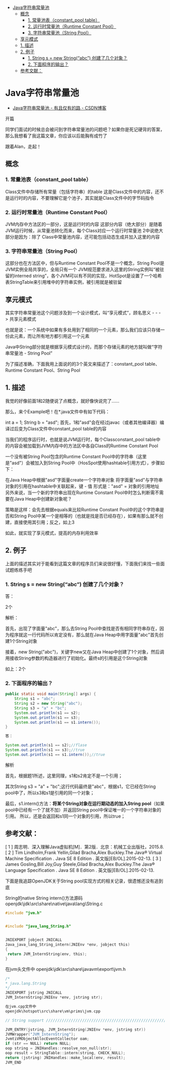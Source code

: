 

<!-- @import "[TOC]" {cmd="toc" depthFrom=1 depthTo=6 orderedList=false} -->
<!-- code_chunk_output -->

* [Java字符串常量池](#java字符串常量池)
	* [概念](#概念)
		* [1. 常量池表（constant_pool table）](#1-常量池表constant_pool-table)
		* [2. 运行时常量池（Runtime Constant Pool）](#2-运行时常量池runtime-constant-pool)
		* [3. 字符串常量池（String Pool）](#3-字符串常量池string-pool)
	* [享元模式](#享元模式)
	* [1. 描述](#1-描述)
	* [2. 例子](#2-例子)
		* [1. String s = new String(“abc”) 创建了几个对象？](#1-string-s-new-stringabc-创建了几个对象)
		* [2. 下面程序的输出？](#2-下面程序的输出)
	* [参考文献：](#参考文献)

<!-- /code_chunk_output -->


# Java字符串常量池


* [Java字符串常量池 - 有且仅有的路 - CSDN博客 ](http://blog.csdn.net/u010297957/article/details/50995869)

开篇

同学们面试的时候总会被问到字符串常量池的问题吧？如果你是死记硬背的答案，那么我想看了我这篇文章，你应该以后能胸有成竹了

跟着Alan，走起！

## 概念

### 1. 常量池表（constant_pool table）

Class文件中存储所有常量（包括字符串）的table
这是Class文件中的内容，还不是运行时的内容，不要理解它是个池子，其实就是Class文件中的字节码指令

### 2. 运行时常量池（Runtime Constant Pool）

JVM内存中方法区的一部分，这是运行时的内容
这部分内容（绝大部分）是随着JVM运行时候，从常量池转化而来，每个Class对应一个运行时常量池
2中说绝大部分是因为：除了 Class中常量池内容，还可能包括动态生成并加入这里的内容

### 3. 字符串常量池（String Pool）

这部分也在方法区中，但与Runtime Constant Pool不是一个概念，String Pool是JVM实例全局共享的，全局只有一个
JVM规范要求进入这里的String实例叫“被驻留的interned string”，各个JVM可以有不同的实现，HotSpot是设置了一个哈希表StringTable来引用堆中的字符串实例，被引用就是被驻留

## 享元模式

其实字符串常量池这个问题涉及到一个设计模式，叫“享元模式”，顾名思义 - - - > 共享元素模式

也就是说：一个系统中如果有多处用到了相同的一个元素，那么我们应该只存储一份此元素，而让所有地方都引用这一个元素

Java中String部分就是根据享元模式设计的，而那个存储元素的地方就叫做“字符串常量池 - String Pool”

为了描述准确，下面我用上面说的的3个英文来描述了：constant_pool table、Runtime Constant Pool、String Pool

## 1. 描述

我觉的好像前面1和2随便说了点概念，就好像快说完了……

那么，来个Example吧！在*.java文件中有如下代码：

int a = 1;
String b = "asd";
首先，1和"asd"会在经过javac（或者其他编译器）编译过后变为Class文件中constant_pool table的内容

当我们的程序运行时，也就是说JVM运行时，每个Classconstant_pool table中的内容会被加载到JVM内存中的方法区中各自Class的Runtime Constant Pool

一个没有被String Pool包含的Runtime Constant Pool中的字符串（这里是"asd"）会被加入到String Pool中（HosSpot使用hashtable引用方式），步骤如下：

在Java Heap中根据"asd"字面量create一个字符串对象
将字面量"asd"与字符串对象的引用在hashtable中关联起来，键 - 值 形式是："asd" = 对象的引用地址
另外来说，当一个新的字符串出现在Runtime Constant Pool中时怎么判断需不需要在Java Heap中创建新对象呢？

策略是这样：会先去根据equals来比较Runtime Constant Pool中的这个字符串是否和String Pool中某一个是相等的（也就是找是否已经存在），如果有那么就不创建，直接使用其引用；反之，如上3

如此，就实现了享元模式，提高的内存利用效率

## 2. 例子

上面的描述其实对于能看到这篇文章的程序员们来说很好懂，下面我们来找一些面试题练练手吧

### 1. String s = new String(“abc”) 创建了几个对象？

答：

2个

解析：

首先，出现了字面量"abc"，那么去String Pool中查找是否有相同字符串存在，因为程序就这一行代码所以肯定没有，那么就在Java Heap中用字面量"abc"首先创建1个String对象

接着，new String("abc")，关键字new又在Java Heap中创建了1个对象，然后调用接收String参数的构造器进行了初始化。最终s的引用是这个String对象

如上：2个

### 2. 下面程序的输出？

```java
public static void main(String[] args) {
    String s1 = "abc";
    String s2 = new String("abc");
    String s3 = "a" + "bc";
    System.out.println(s1 == s2);
    System.out.println(s1 == s3);
    System.out.println(s1 == s1.intern());
}

答：

System.out.println(s1 == s2);//flase
System.out.println(s1 == s3);//true
System.out.println(s1 == s1.intern());//true
```

解析

首先，根据题1所述，这里同理，s1和s2肯定不是一个引用；

其次String s3 = "a" + "bc";这行代码最终是"abc"，根据s1，它已经在String pool中了，所以s3和s1是引用的同一个对象；

最后，s1.intern()方法：**将某个String对象在运行期动态的加入String pool**（如果pool中已经有一个了就不加）并返回String pool中保证唯一的一个字符串对象的引用。 
所以，还是会返回和s1同一个对象的引用，所以true；


## 参考文献：

[ 1 ] 周志明．深入理解Java虚拟机[M]．第2版．北京：机械工业出版社，2015.8. 
[ 2 ] Tim Lindholm,Frank Yellin,Gilad Bracha,Alex Buckley.The Java® Virtual Machine Specification . Java SE 8 Edition . 英文版[EB/OL].2015-02-13. 
[ 3 ] James Gosling,Bill Joy,Guy Steele,Gilad Bracha,Alex Buckley.The Java® Language Specification . Java SE 8 Edition . 英文版[EB/OL].2015-02-13.

下面是我追踪OpenJDK关于String pool实现方式的相关记录，很遗憾还没有追到底

String的native String intern()方法源码 
openjdk\jdk\src\share\native\java\lang\String.c

```c
#include "jvm.h"


#include "java_lang_String.h"


JNIEXPORT jobject JNICALL
Java_java_lang_String_intern(JNIEnv *env, jobject this)
{
 return JVM_InternString(env, this);
}
```
在jvm头文件中 
openjdk\jdk\src\share\javavm\export\jvm.h

```c
/*
* java.lang.String
*/
JNIEXPORT jstring JNICALL
JVM_InternString(JNIEnv *env, jstring str);

在jvm.cpp文件中 
openjdk\hotspot\src\share\vm\prims\jvm.cpp

// String support ///////////////////////////////////////////////////////////////////////////

JVM_ENTRY(jstring, JVM_InternString(JNIEnv *env, jstring str))
JVMWrapper("JVM_InternString");
JvmtiVMObjectAllocEventCollector oam;
if (str == NULL) return NULL;
oop string = JNIHandles::resolve_non_null(str);
oop result = StringTable::intern(string, CHECK_NULL);
return (jstring) JNIHandles::make_local(env, result);
JVM_END
```